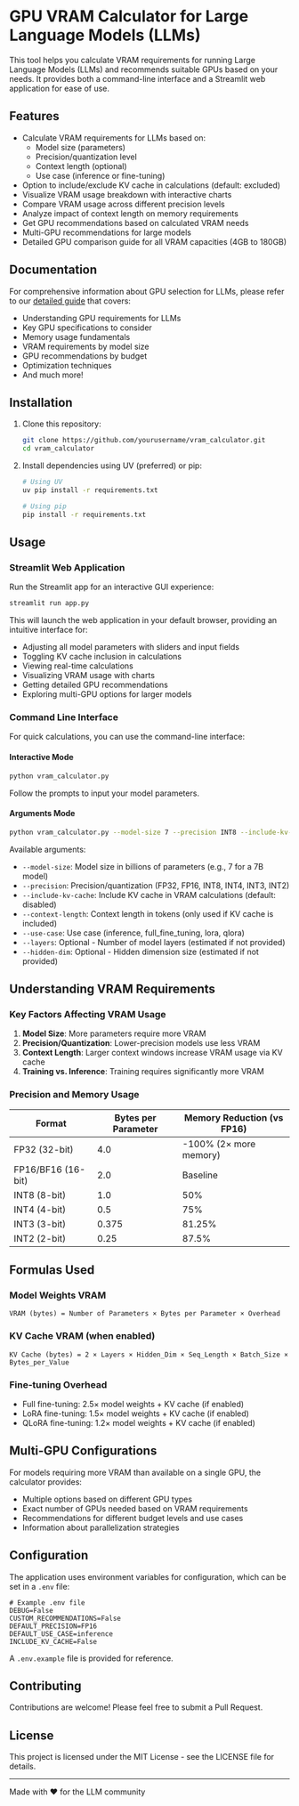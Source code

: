 # GPU VRAM Calculator for Large Language Models (LLMs)

This tool helps you calculate VRAM requirements for running Large Language Models (LLMs) and recommends suitable GPUs based on your needs. It provides both a command-line interface and a Streamlit web application for ease of use.

## Features

- Calculate VRAM requirements for LLMs based on:
  - Model size (parameters)
  - Precision/quantization level
  - Context length (optional)
  - Use case (inference or fine-tuning)
- Option to include/exclude KV cache in calculations (default: excluded)
- Visualize VRAM usage breakdown with interactive charts
- Compare VRAM usage across different precision levels
- Analyze impact of context length on memory requirements
- Get GPU recommendations based on calculated VRAM needs
- Multi-GPU recommendations for large models
- Detailed GPU comparison guide for all VRAM capacities (4GB to 180GB)

## Documentation

For comprehensive information about GPU selection for LLMs, please refer to our [detailed guide](doc.md) that covers:
- Understanding GPU requirements for LLMs
- Key GPU specifications to consider
- Memory usage fundamentals
- VRAM requirements by model size
- GPU recommendations by budget
- Optimization techniques
- And much more!

## Installation

1. Clone this repository:
   ```bash
   git clone https://github.com/yourusername/vram_calculator.git
   cd vram_calculator
   ```

2. Install dependencies using UV (preferred) or pip:
   ```bash
   # Using UV
   uv pip install -r requirements.txt
   
   # Using pip
   pip install -r requirements.txt
   ```

## Usage

### Streamlit Web Application

Run the Streamlit app for an interactive GUI experience:

```bash
streamlit run app.py
```

This will launch the web application in your default browser, providing an intuitive interface for:
- Adjusting all model parameters with sliders and input fields
- Toggling KV cache inclusion in calculations
- Viewing real-time calculations
- Visualizing VRAM usage with charts
- Getting detailed GPU recommendations
- Exploring multi-GPU options for larger models

### Command Line Interface

For quick calculations, you can use the command-line interface:

#### Interactive Mode

```bash
python vram_calculator.py
```

Follow the prompts to input your model parameters.

#### Arguments Mode

```bash
python vram_calculator.py --model-size 7 --precision INT8 --include-kv-cache --context-length 4096 --use-case inference
```

Available arguments:
- `--model-size`: Model size in billions of parameters (e.g., 7 for a 7B model)
- `--precision`: Precision/quantization (FP32, FP16, INT8, INT4, INT3, INT2)
- `--include-kv-cache`: Include KV cache in VRAM calculations (default: disabled)
- `--context-length`: Context length in tokens (only used if KV cache is included)
- `--use-case`: Use case (inference, full_fine_tuning, lora, qlora)
- `--layers`: Optional - Number of model layers (estimated if not provided)
- `--hidden-dim`: Optional - Hidden dimension size (estimated if not provided)

## Understanding VRAM Requirements

### Key Factors Affecting VRAM Usage

1. **Model Size**: More parameters require more VRAM
2. **Precision/Quantization**: Lower-precision models use less VRAM
3. **Context Length**: Larger context windows increase VRAM usage via KV cache
4. **Training vs. Inference**: Training requires significantly more VRAM

### Precision and Memory Usage

| Format | Bytes per Parameter | Memory Reduction (vs FP16) |
|--------|---------------------|----------------------------|
| FP32 (32-bit) | 4.0 | -100% (2× more memory) |
| FP16/BF16 (16-bit) | 2.0 | Baseline |
| INT8 (8-bit) | 1.0 | 50% |
| INT4 (4-bit) | 0.5 | 75% |
| INT3 (3-bit) | 0.375 | 81.25% |
| INT2 (2-bit) | 0.25 | 87.5% |

## Formulas Used

### Model Weights VRAM
```
VRAM (bytes) = Number of Parameters × Bytes per Parameter × Overhead
```

### KV Cache VRAM (when enabled)
```
KV Cache (bytes) = 2 × Layers × Hidden_Dim × Seq_Length × Batch_Size × Bytes_per_Value
```

### Fine-tuning Overhead
- Full fine-tuning: 2.5× model weights + KV cache (if enabled)
- LoRA fine-tuning: 1.5× model weights + KV cache (if enabled)
- QLoRA fine-tuning: 1.2× model weights + KV cache (if enabled)

## Multi-GPU Configurations

For models requiring more VRAM than available on a single GPU, the calculator provides:
- Multiple options based on different GPU types
- Exact number of GPUs needed based on VRAM requirements
- Recommendations for different budget levels and use cases
- Information about parallelization strategies

## Configuration

The application uses environment variables for configuration, which can be set in a `.env` file:

```
# Example .env file
DEBUG=False
CUSTOM_RECOMMENDATIONS=False
DEFAULT_PRECISION=FP16
DEFAULT_USE_CASE=inference
INCLUDE_KV_CACHE=False
```

A `.env.example` file is provided for reference.

## Contributing

Contributions are welcome! Please feel free to submit a Pull Request.

## License

This project is licensed under the MIT License - see the LICENSE file for details.

---

Made with ❤️ for the LLM community